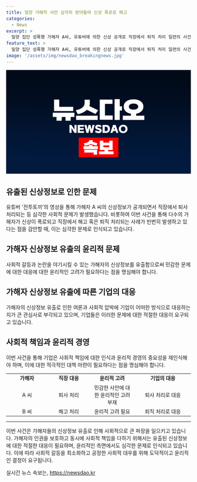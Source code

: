```yaml
---
title: 밀양 가해자 사안 심각히 받아들여 신상 폭로로 해고
categories:
  - News
excerpt: >
  밀양 집단 성폭행 가해자 A씨, 유튜버에 의한 신상 공개로 직장에서 퇴직 처리 일련의 사건을 통해 유튜버의 폭로에 따라 가해자들이 직장에서 퇴사하거나 해고되는 사례가 속출하고 있다. 유튜버 전투토끼 채널을 통해 A씨의 신상 정보가 공개되었고, 이에 따라 A씨는 직장에서 해고됐다. 비슷한 양상으로 다른 가해자 B씨도 퇴직 처리를 받았으며, 이는 2004년 발생한 밀양 집단 성폭행 사건과 관련이 있다. 유튜버와 가해자들 간의 논란은 계속되고 있으며, 이에 따른 사회적 파장이 커지고 있다.
feature_text: >
  밀양 집단 성폭행 가해자 A씨, 유튜버에 의한 신상 공개로 직장에서 퇴직 처리 일련의 사건을 통해 유튜버의 폭로에 따라 가해자들이 직장에서 퇴사하거나 해고되는 사례가 속출하고 있다. 유튜버 전투토끼 채널을 통해 A씨의 신상 정보가 공개되었고, 이에 따라 A씨는 직장에서 해고됐다. 비슷한 양상으로 다른 가해자 B씨도 퇴직 처리를 받았으며, 이는 2004년 발생한 밀양 집단 성폭행 사건과 관련이 있다. 유튜버와 가해자들 간의 논란은 계속되고 있으며, 이에 따른 사회적 파장이 커지고 있다.
image: '/assets/img/newsdao_breakingnews.jpg'
---
```


<p><img src="/assets/img/newsdao_breakingnews.jpg" alt="ranknews 속보" /></p>

<h2 data-ke-size="size26">유출된 신상정보로 인한 문제</h2>

<p data-ke-size="size16">유튜버 '전투토끼'의 영상을 통해 가해자 A 씨의 신상정보가 공개되면서 직장에서 퇴사 처리되는 등 심각한 사회적 문제가 발생했습니다. 비롯하여 이번 사건을 통해 다수의 가해자가 신상이 폭로되고 직장에서 해고 혹은 퇴직 처리되는 사례가 빈번히 발생하고 있다는 점을 감안할 때, 이는 심각한 문제로 인식되고 있습니다.</p>

<h2 data-ke-size="size26">가해자 신상정보 유출의 윤리적 문제</h2>

<p data-ke-size="size16">사회적 갈등과 논란을 야기시킬 수 있는 가해자의 신상정보를 유출함으로써 민감한 문제에 대한 대응에 대한 윤리적인 고려가 필요하다는 점을 명심해야 합니다.</p>

<h2 data-ke-size="size26">가해자 신상정보 유출에 따른 기업의 대응</h2>

<p data-ke-size="size16">가해자의 신상정보 유출로 인한 여론과 사회적 압박에 기업이 어떠한 방식으로 대응하는지가 큰 관심사로 부각되고 있으며, 기업들은 이러한 문제에 대한 적절한 대응이 요구되고 있습니다.</p>

<h2 data-ke-size="size26">사회적 책임과 윤리적 경영</h2>

<p data-ke-size="size16">이번 사건을 통해 기업은 사회적 책임에 대한 인식과 윤리적 경영의 중요성을 재인식해야 하며, 이에 대한 적극적인 대책 마련이 필요하다는 점을 명심해야 합니다.</p>

<table>
  <colgroup>
    <col width="160" style="width:120pt" />
    <col width="160" style="width:120pt" />
    <col width="174" style="width:131pt" />
    <col width="220" style="width:165pt" />
  </colgroup>
  <tbody>
    <tr>
      <td style="text-align: center; height: 17px;"><b>가해자</b></td>
      <td style="text-align: center; height: 17px;"><b>직장 대응</b></td>
      <td style="text-align: center; height: 17px;"><b>윤리적 고려</b></td>
      <td style="text-align: center; height: 17px;"><b>기업의 대응</b></td>
    </tr>
    <tr>
      <td style="text-align: center; height: 17px;">A 씨</td>
      <td style="text-align: center; height: 17px;">퇴사 처리</td>
      <td style="text-align: center; height: 17px;">민감한 사안에 대한 윤리적인 고려 부재</td>
      <td style="text-align: center; height: 17px;">퇴사 처리로 대응</td>
    </tr>
    <tr>
      <td style="text-align: center; height: 17px;">B 씨</td>
      <td style="text-align: center; height: 17px;">해고 처리</td>
      <td style="text-align: center; height: 17px;">윤리적 고려 필요</td>
      <td style="text-align: center; height: 17px;">퇴직 처리로 대응</td>
    </tr>
  </tbody>
</table>

<hr>

<p data-ke-size="size16">이번 사건은 가해자들의 신상정보 유출로 인해 사회적으로 큰 파장을 일으키고 있습니다. 가해자의 인권을 보호하고 동시에 사회적 책임을 다하기 위해서는 유출된 신상정보에 대한 적절한 대응이 필요하며, 윤리적인 측면에서도 심각한 문제로 인식되고 있습니다. 이에 따라 사회적 갈등을 최소화하고 공정한 사회적 대우를 위해 도덕적이고 윤리적인 결정이 요구됩니다.</p>
실시간 뉴스 속보는, <a href="https://newsdao.kr" rel="dofollow">https://newsdao.kr</a>


